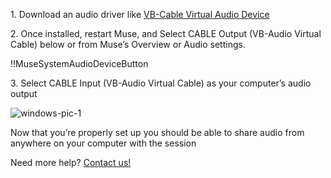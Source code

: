 1\. Download an audio driver like [VB-Cable Virtual Audio Device](https://download.vb-audio.com/Download_CABLE/VBCABLE_Driver_Pack43.zip)

2\. Once installed, restart Muse, and Select CABLE Output (VB-Audio Virtual Cable) below or from Muse’s Overview or Audio settings.

!!MuseSystemAudioDeviceButton

3\. Select CABLE Input (VB-Audio Virtual Cable) as your computer’s audio output

![windows-pic-1](https://user-images.githubusercontent.com/7818811/139192225-6833c5ef-5c9c-45b4-a2f3-1455f6ee80f7.png)

Now that you’re properly set up you should be able to share audio from anywhere on your computer with the session

Need more help? [Contact us!](https://www.musesessions.co/contact)